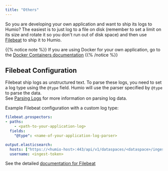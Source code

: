 ```yaml
---
title: "Others"
---
```


So you are developing your own application and want to ship its logs
to Humio?  The easiest is to just log to a file on disk (remember to
set a limit on its size and rotate it so you don't run out of disk
space) and then use [Filebeat](/sending_logs_to_humio/log_shippers/beats/) to ship it
to Humio.

{{% notice note %}}
If you are using Docker for your own application, go to the [Docker Containers documentation](/sending_logs_to_humio/integrations/docker/)
{{% /notice %}}


## Filebeat Configuration

Filebeat ship logs as unstructured text. To parse these logs, you need
to set a log type using the `@type` field.  Humio will use the parser specified by `@type` to parse the data.  
See [Parsing Logs](/sending_logs_to_humio/parsers/parsing/) for more information on parsing log data.

Example Filebeat configuration with a custom log type:

```yaml
filebeat.prospectors:
- paths:
    - <path-to-your-application-log>
  fields:
    "@type": <name-of-your-application-log-parser>

output.elasticsearch:
  hosts: ["https://<humio-host>:443/api/v1/dataspaces/<dataspace>/ingest/elasticsearch"]
  username: <ingest-token>
```

See the detailed [documentation for Filebeat](/sending_logs_to_humio/log_shippers/beats/filebeat/)
